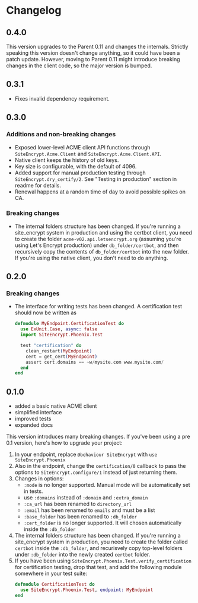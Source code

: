 # Changelog

## 0.4.0

This version upgrades to the Parent 0.11 and changes the internals. Strictly speaking this version doesn't change anything, so it could have been a patch update. However, moving to Parent 0.11 might introduce breaking changes in the client code, so the major version is bumped.

## 0.3.1

- Fixes invalid dependency requirement.

## 0.3.0

### Additions and non-breaking changes

- Exposed lower-level ACME client API functions through `SiteEncrypt.Acme.Client` and `SiteEncrypt.Acme.Client.API`.
- Native client keeps the history of old keys.
- Key size is configurable, with the default of 4096.
- Added support for manual production testing through `SiteEncrypt.dry_certify/2`. See "Testing in production" section in readme for details.
- Renewal happens at a random time of day to avoid possible spikes on CA.

### Breaking changes

- The internal folders structure has been changed. If you're running a site_encrypt system in production and using the certbot client, you need to create the folder `acme-v02.api.letsencrypt.org` (assuming you're using Let's Encrypt production) under `db_folder/certbot`, and then recursively copy the contents of `db_folder/certbot` into the new folder. If you're using the native client, you don't need to do anything.

## 0.2.0

### Breaking changes

- The interface for writing tests has been changed. A certification test should now be written as

    ```elixir
    defmodule MyEndpoint.CertificationTest do
      use ExUnit.Case, async: false
      import SiteEncrypt.Phoenix.Test

      test "certification" do
        clean_restart(MyEndpoint)
        cert = get_cert(MyEndpoint)
        assert cert.domains == ~w/mysite.com www.mysite.com/
      end
    end
    ```

## 0.1.0

- added a basic native ACME client
- simplified interface
- improved tests
- expanded docs

This version introduces many breaking changes. If you've been using a pre 0.1 version, here's how to upgrade your project:

1. In your endpoint, replace `@behaviour SiteEncrypt` with `use SiteEncrypt.Phoenix`
2. Also in the endpoint, change the `certification/0` callback to pass the options to `SiteEncrypt.configure/1` instead of just returning them.
3. Changes in options:
    - `:mode` is no longer supported. Manual mode will be automatically set in tests.
    - use `:domains` instead of `:domain` and `:extra_domain`
    - `:ca_url` has been renamed to `directory_url`
    - `:email` has been renamed to `emails` and must be a list
    - `:base_folder` has been renamed to `:db_folder`
    - `:cert_folder` is no longer supported. It will chosen automatically inside the `:db_folder`
4. The internal folders structure has been changed. If you're running a site_encrypt system in production, you need to create the folder called `certbot` inside the `:db_folder`, and recurisvely copy top-level folders under `:db_folder` into the newly created `certbot` folder.
5. If you have been using `SiteEncrypt.Phoenix.Test.verify_certification` for certification testing, drop that test, and add the following module somewhere in your test suite:
    ```elixir
    defmodule CertificationTest do
      use SiteEncrypt.Phoenix.Test, endpoint: MyEndpoint
    end
    ```
